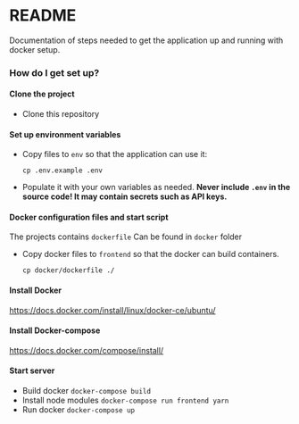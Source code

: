 # README

Documentation of steps needed to get the application up and running with docker setup.

### How do I get set up?

#### Clone the project

- Clone this repository

#### Set up environment variables

- Copy files to `env` so that the application can use it:

  ```
  cp .env.example .env
  ```

- Populate it with your own variables as needed.
  **Never include `.env` in the source code! It may contain secrets such as API keys.**

#### Docker configuration files and start script

The projects contains `dockerfile` Can be found in `docker` folder

- Copy docker files to `frontend` so that the docker can build containers.
  ```
  cp docker/dockerfile ./
  ```

#### Install Docker

https://docs.docker.com/install/linux/docker-ce/ubuntu/

#### Install Docker-compose

https://docs.docker.com/compose/install/

#### Start server

- Build docker `docker-compose build`
- Install node modules `docker-compose run frontend yarn`
- Run docker `docker-compose up`
